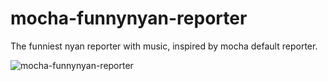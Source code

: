 # mocha-funnynyan-reporter

The funniest nyan reporter with music, inspired by mocha default reporter.

![mocha-funnynyan-reporter](https://dl.dropboxusercontent.com/u/37122164/nyancat-test.png)
